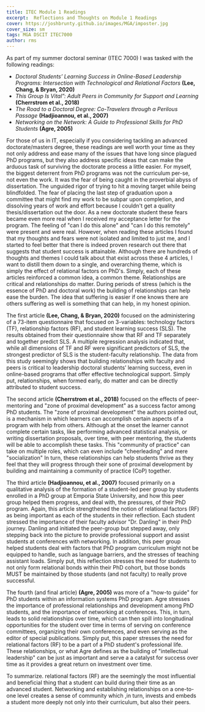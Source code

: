 ```yaml
---
title: ITEC Module 1 Readings
excerpt:  Reflections and Thoughts on Module 1 Readings
cover: https://joshbrunty.github.io/images/MGA/imposter.jpg
cover_size: sm
tags: MGA DSCIT ITEC7000
author: rms
---
```


As part of my summer doctoral seminar (ITEC 7000) I was tasked with the following readings:

* *Doctoral Students’ Learning Success in Online-Based Leadership Programs: Intersection with Technological and Relational Factors* **(Lee, Chang, & Bryan, 2020)**
* *This Group Is Vital”: Adult Peers in Community for Support and Learning* **(Cherrstrom et al., 2018)**
* *The Road to a Doctoral Degree: Co-Travelers through a Perilous Passage* **(Hadjioannou, et al., 2007)**
* *Networking on the Network: A Guide to Professional Skills for PhD Students* **(Agre, 2005)**

For those of us in IT, especially if you considering tackling an advanced doctorate/masters degree, these readings are well worth your time as they not only address and ease many of the issues that have long since plagued PhD programs, but they also address specific ideas that can make the arduous task of surviving the doctorate process a little easier. For myself, the biggest deterrent from PhD programs was not the curriculum per-se, not even the work. It was the fear of being caught in the proverbial abyss of dissertation. The unguided rigor of trying to hit a moving target while being blindfolded. The fear of placing the last step of graduation upon a committee that might find my work to be subpar upon completion, and dissolving years of work and effort because I couldn't get a quality thesis/dissertation out the door. As a new doctorate student these fears became even more real when I received my acceptance letter for the program. The feeling of "can I do this alone" and "can I do this remotely" were present and were real. However, when reading these articles I found that my thoughts and fears were not isolated and limited to just me, and I started to feel better that there is indeed proven research out there that suggests that student success is attainable. Although there are hundreds of thoughts and themes I could talk about that exist across these 4 articles, I want to distill them down to a single, and overarching theme, which is simply the effect of relational factors on PhD's. Simply, each of these articles reinforced a common idea, a common theme. Relationships are critical and relationships do matter. During periods of stress (which is the essence of PhD and doctoral work) the building of relationships can help ease the burden. The idea that suffering is easier if one knows there are others suffering as well is something that can help, in my honest opinion.

The first article **(Lee, Chang, & Bryan, 2020)** focused on the administering of a 73-item questionnaire that focused on 3-variables: technology factors (TF), relationship factors (RF), and student learning success (SLS). The results  obtained from their questionnaire show that RF and TF separately and together predict SLS. A multiple regression analysis indicated that, while all dimensions of TF and RF were significant predictors of SLS, the strongest predictor of SLS is the student-faculty relationship. The data from this study seemingly shows that building relationships with faculty and peers is critical to leadership doctoral students’ learning success, even in online-based programs that offer effective technological support. Simply put, relationships, when formed early, do matter and can be directly attributed to student success.

The second article **(Cherrstrom et al., 2018)** focused on the effects of peer-mentoring and "zone of proximal development" as a success factor among PhD students. The "zone of proximal development" the authors pointed out, is a mechanism in which learners can accomplish certain aspects of a program with help from others. Although at the onset the learner cannot complete certain tasks, like performing advanced statistical analysis, or writing dissertation proposals, over time, with peer mentoring, the students will be able to accomplish these tasks. This "community of practice" can take on multiple roles, which can even include "cheerleading" and mere "socialization" In turn, these relationships can help students thrive as they feel that they will progress through their sone of proximal development by building and maintaining a community of practice (CoP) together.

The third article **(Hadjioannou, et al., 2007)** focused primarily on a qualitative analysis of the formation of a student-led peer group by students enrolled in a PhD group at Emporia State University, and how this peer group helped them progress, and deal with, the pressures, of their PhD program. Again, this article strengthened the notion of relational factors (RF) as being important as each of the students in their reflection. Each student stressed the importance of their faculty advisor "Dr. Danling" in their PhD journey. Danling and initiated the peer-group but stepped away, only stepping back into the picture to provide professional support and assist students at conferences with networking. In addition, this peer group helped students deal with factors that PhD program curriculum might not be equipped to handle, such as language barriers, and the stresses of teaching assistant loads. Simply put, this reflection stresses the need for students to not only form relational bonds within their PhD cohort, but those bonds MUST be maintained by those students (and not faculty) to really prove successful. 

The fourth (and final article) **(Agre, 2005)** was more of a "how-to guide" for PhD students within an information systems PhD program. Agre stresses the importance of professional relationships and development among PhD students, and the importance of networking at conferences. This, in turn, leads to solid relationships over time, which can then spill into longitudinal opportunities for the student over time in terms of serving on conference committees, organizing their own conferences, and even serving as the editor of special publications. Simply put, this paper stresses the need for relational factors (RF) to be a part of a PhD student's professional life. These relationships, or what Agre defines as the building of "intellectual leadership" can be just as important and serve a a catalyst for success over time as it provides a great return on investment over time.

To summarize. relational factors (RF) are the seemingly the most influential and beneficial thing that a student can build during their time as an advanced student. Networking and establishing relationships on a one-to-one level creates a sense of community which ,in turn, invests and embeds a student more deeply not only into their curriculum, but also their peers. 
